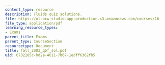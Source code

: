 ```yaml
---
content_type: resource
description: Fluids quiz solutions.
file: https://ol-ocw-studio-app-production.s3.amazonaws.com/courses/16-01-unified-engineering-i-ii-iii-iv-fall-2005-spring-2006/6732285cbd2a40117b671edff6362fb5_fall_2003_q5f_sol.pdf
file_type: application/pdf
learning_resource_types:
- Exams
parent_title: Exams
parent_type: CourseSection
resourcetype: Document
title: fall_2003_q5f_sol.pdf
uid: 6732285c-bd2a-4011-7b67-1edff6362fb5
---
```

